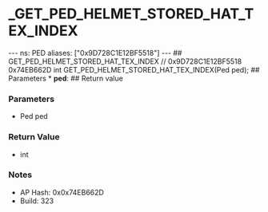 # _GET_PED_HELMET_STORED_HAT_TEX_INDEX

--- ns: PED aliases: ["0x9D728C1E12BF5518"] --- ## GET_PED_HELMET_STORED_HAT_TEX_INDEX  // 0x9D728C1E12BF5518 0x74EB662D int GET_PED_HELMET_STORED_HAT_TEX_INDEX(Ped ped);  ## Parameters * **ped**:  ## Return value

### Parameters
* Ped ped

### Return Value
* int

### Notes
* AP Hash: 0x0x74EB662D
* Build: 323

